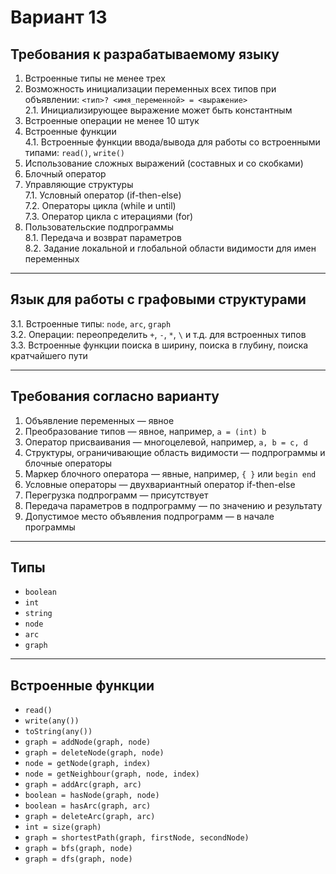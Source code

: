 # Вариант 13

## Требования к разрабатываемому языку
1. Встроенные типы не менее трех
2. Возможность инициализации переменных всех типов при объявлении: `<тип>? <имя_переменной> = <выражение>`  
   2.1. Инициализирующее выражение может быть константным
3. Встроенные операции не менее 10 штук
4. Встроенные функции  
   4.1. Встроенные функции ввода/вывода для работы со встроенными типами: `read()`, `write()`
5. Использование сложных выражений (составных и со скобками)
6. Блочный оператор
7. Управляющие структуры  
   7.1. Условный оператор (if-then-else)  
   7.2. Операторы цикла (while и until)  
   7.3. Оператор цикла с итерациями (for)
8. Пользовательские подпрограммы  
   8.1. Передача и возврат параметров  
   8.2. Задание локальной и глобальной области видимости для имен переменных

---

## Язык для работы с графовыми структурами

3.1. Встроенные типы: `node`, `arc`, `graph`  
3.2. Операции: переопределить `+`, `-`, `*`, `\` и т.д. для встроенных типов  
3.3. Встроенные функции поиска в ширину, поиска в глубину, поиска кратчайшего пути

---

## Требования согласно варианту

1. Объявление переменных — явное
2. Преобразование типов — явное, например, `a = (int) b`
3. Оператор присваивания — многоцелевой, например, `a, b = c, d`
4. Структуры, ограничивающие область видимости — подпрограммы и блочные операторы
5. Маркер блочного оператора — явные, например, `{ }` или `begin end`
6. Условные операторы — двухвариантный оператор if-then-else
7. Перегрузка подпрограмм — присутствует
8. Передача параметров в подпрограмму — по значению и результату
9. Допустимое место объявления подпрограмм — в начале программы

---

## Типы

- `boolean`
- `int`
- `string`
- `node`
- `arc`
- `graph`

---

## Встроенные функции

- `read()`
- `write(any())`
- `toString(any())`
- `graph = addNode(graph, node)`
- `graph = deleteNode(graph, node)`
- `node = getNode(graph, index)`
- `node = getNeighbour(graph, node, index)`
- `graph = addArc(graph, arc)`
- `boolean = hasNode(graph, node)`
- `boolean = hasArc(graph, arc)`
- `graph = deleteArc(graph, arc)`
- `int = size(graph)`
- `graph = shortestPath(graph, firstNode, secondNode)`
- `graph = bfs(graph, node)`
- `graph = dfs(graph, node)`  
